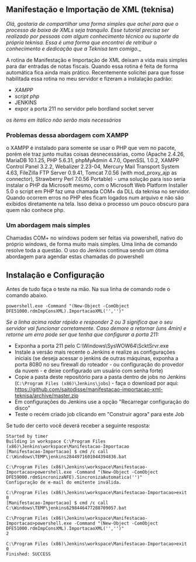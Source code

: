 ## Manifestação e Importação de XML (teknisa)

_Olá, gostaria de compartilhar uma forma simples que achei para que o processo de baixa de XMLs seja tranquilo. Esse tutorial precisa ser realizado por pessoas com algum conhecimento técnico ou  suporte da própria teknisa. Essa é uma forma que encontrei de retribuir o conhecimento e dedicação que a Teknisa tem comigo.__

A rotina de Manifestação e Importação de XML deixam a vida mais simples para dar entradas de notas fiscais. Quando essa rotina é feita de forma automática fica ainda mais prático. Recentemente solicitei para que fosse habilitada essa rotina no meu servidor e fizeram a instalação padrão:

- _XAMPP_
- _script php_
- JENKINS
- expor a porta 211 no servidor pelo bordland socket server

_os items em itálico não serão mais necessários_

### Problemas dessa abordagem com XAMPP

o XAMPP é instalado para somente se usar o PHP que vem no pacote, porém ele traz junto muitas coisas desnecessárias, como (Apache 2.4.26, MariaDB 10.1.25, PHP 5.6.31, phpMyAdmin 4.7.0, OpenSSL 1.0.2, XAMPP Control Panel 3.2.2, Webalizer 2.23-04, Mercury Mail Transport System 4.63, FileZilla FTP Server 0.9.41, Tomcat 7.0.56 (with mod_proxy_ajp as connector), Strawberry Perl 7.0.56 Portable) - uma solução para isso seria instalar o PHP da Microsoft mesmo, com o Microsoft Web Platform Installer 5.0
o script em PHP faz uma chamada COM+ da DLL da teknisa no servidor. Quando ocorrem erros no PHP eles ficam logados num arquivo e não são exibidos diretamente na tela. Isso deixa o processo um pouco obscuro para quem não conhece php.


### Um abordagem mais simples

Chamadas COM+ no windows podem ser feitas via powershell, nativo do próprio windows, de forma muito mais simples. Uma linha de comando resolve toda a questão.
O uso do Jenkins continua sendo um ótima abordagem para agendar estas chamadas do powershell


## Instalação e Configuração

Antes de tudo faça o teste na mão. Na sua linha de comando rode o comando abaixo.

```
powershell.exe -Command "(New-Object -ComObject DFE51000.rdmImpConsXML).ImportacaoXML('','')"
```

_Se a linha acima rodar rápido e responder 2 ou 3 significa que o seu servidor vai funcionar corretamente. Caso demore a retornar (uns 4min) e retorne um erro pode ser que tenha que configurar a porta 211:_

- Exponha a porta 211 pelo C:\Windows\SysWOW64\ScktSrvr.exe
- Instale a versão mais recente o Jenkins e realize as configurações iniciais (se deseja acessar o jenkins de outras máquinas, exponha a porta 8080 no seu firewall do roteador - ou configuração do provedor da nuvem - e deixe configurado um usuário com senha forte)
- Copie a pasta deste repositório para a pasta dentro de jobs no Jenkins (`C:\Program Files (x86)\Jenkins\jobs`) - faça o download por aqui: https://github.com/saitodisse/manifestacao-importacao-xml-teknisa/archive/master.zip
- Em configurações do Jenkins use a opção "Recarregar configuração do disco"
- Teste o recém criado job clicando em "Construir agora" para este Job

Se tudo der certo você deverá receber a seguinte resposta:

```
Started by timer
Building in workspace C:\Program Files (x86)\Jenkins\workspace\Manifestacao-Importacao
[Manifestacao-Importacao] $ cmd /c call C:\Windows\TEMP\jenkins2844971601044394836.bat

C:\Program Files (x86)\Jenkins\workspace\Manifestacao-Importacao>powershell.exe -Command "(New-Object -ComObject DFE59000.rdmSincronizaNFE).SincronizaAutomatica('')" 
Configuração de e-mail do emitente inválida.

C:\Program Files (x86)\Jenkins\workspace\Manifestacao-Importacao>exit 0 
[Manifestacao-Importacao] $ cmd /c call C:\Windows\TEMP\jenkins6298446477288709057.bat

C:\Program Files (x86)\Jenkins\workspace\Manifestacao-Importacao>powershell.exe -Command "(New-Object -ComObject DFE51000.rdmImpConsXML).ImportacaoXML('','')" 
2

C:\Program Files (x86)\Jenkins\workspace\Manifestacao-Importacao>exit 0 
Finished: SUCCESS
```
